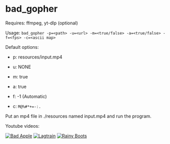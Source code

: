 # bad_gopher

Requires: ffmpeg, yt-dlp (optional)

Usage: `bad_gopher -p=<path> -u=<url> -m=<true/false> -a=<true/false> -f=<fps> -c=<ascii map>`

Default options:

- p: resources/input.mp4

- u: NONE

- m: true

- a: true

- f: -1 \(Automatic)

- c: `M@%#*+=-:. `

Put an mp4 file in ./resources named input.mp4 and run the program.

Youtube videos:

[![Bad Apple](https://img.youtube.com/vi/DumQPTVRE0U/0.jpg)](https://www.youtube.com/watch?v=DumQPTVRE0U "Bad Apple")
[![Lagtrain](https://img.youtube.com/vi/7Vo3keJ3ups/0.jpg)](https://www.youtube.com/watch?v=7Vo3keJ3ups "Lagtrain")
[![Rainy Boots](https://img.youtube.com/vi/Cfww9PSHNWg/0.jpg)](https://www.youtube.com/watch?v=Cfww9PSHNWg "Rainy Boots")
